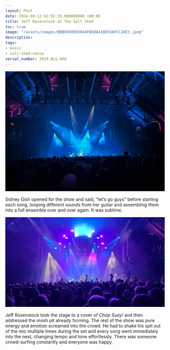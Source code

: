 ```yaml
---
layout: Post
date: 2024-04-12 02:02:15.000000000 +00:00
title: Jeff Rosenstock at The Salt Shed
toc: true
image: "/assets/images/BBB0300693044FB6BA418D53AFCC24E3.jpeg"
description:
tags:
- music
- salt-shed-venue
serial_number: 2024.BLG.040
---
```

![](/assets/images/155CAA8570C64938829332F7DF7CFEDB.jpeg)

Sidney Gish opened for the show and said, “let’s go guys” before starting each song, looping different sounds from her guitar and assembling them into a full ensemble over and over again\. It was sublime\.

![](/assets/images/BBB0300693044FB6BA418D53AFCC24E3.jpeg)

Jeff Rosenstock took the stage to a cover of *Chop Suey\!* and then addressed the mosh pit already forming\. The rest of the show was pure energy and emotion screamed into the crowd\. He had to shake his spit out of the mic multiple times during the set and every song went immediately into the next, changing tempo and tone effortlessly\. There was someone crowd\-surfing constantly and everyone was happy\.
